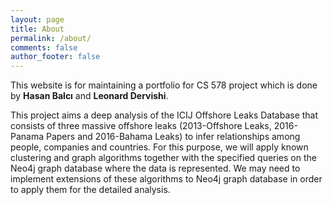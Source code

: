 ```yaml
---
layout: page
title: About
permalink: /about/
comments: false
author_footer: false
---
```

This website is for maintaining a portfolio for CS 578 project which is done by **Hasan Balcı** and **Leonard Dervishi**.

This project aims a deep analysis of the ICIJ Offshore Leaks Database that consists of three massive offshore leaks (2013-Offshore Leaks, 2016-Panama Papers and 2016-Bahama Leaks) to infer relationships among people, companies and countries. 
For this purpose, we will apply known clustering and graph algorithms together with the specified queries on the Neo4j graph database where the data is represented. 
We may need to implement extensions of these algorithms to Neo4j graph database in order to apply them for the detailed analysis.
